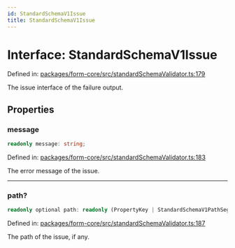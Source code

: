 ```yaml
---
id: StandardSchemaV1Issue
title: StandardSchemaV1Issue
---
```


<!-- DO NOT EDIT: this page is autogenerated from the type comments -->

# Interface: StandardSchemaV1Issue

Defined in: [packages/form-core/src/standardSchemaValidator.ts:179](https://github.com/ws-rush/form/blob/main/packages/form-core/src/standardSchemaValidator.ts#L179)

The issue interface of the failure output.

## Properties

### message

```ts
readonly message: string;
```

Defined in: [packages/form-core/src/standardSchemaValidator.ts:183](https://github.com/ws-rush/form/blob/main/packages/form-core/src/standardSchemaValidator.ts#L183)

The error message of the issue.

***

### path?

```ts
readonly optional path: readonly (PropertyKey | StandardSchemaV1PathSegment)[];
```

Defined in: [packages/form-core/src/standardSchemaValidator.ts:187](https://github.com/ws-rush/form/blob/main/packages/form-core/src/standardSchemaValidator.ts#L187)

The path of the issue, if any.

